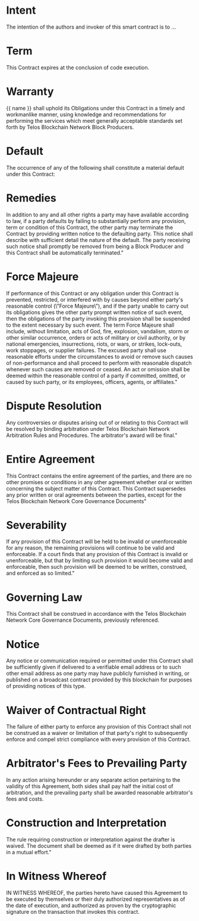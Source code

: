 <h1 class="clause">Intent</h1>
The intention of the authors and invoker of this smart contract is to ...

<h1 class="clause">Term</h1>
This Contract expires at the conclusion of code execution.

<h1 class="clause">Warranty</h1>
{{ name }} shall uphold its Obligations under this Contract in a timely and workmanlike manner, using knowledge and recommendations for performing the services which meet generally acceptable standards set forth by Telos Blockchain Network Block Producers.

<h1 class="clause">Default</h1>
The occurrence of any of the following shall constitute a material default under this Contract: 

<h1 class="clause">Remedies</h1>
In addition to any and all other rights a party may have available according to law, if a party defaults by failing to substantially perform any provision, term or condition of this Contract, the other party may terminate the Contract by providing written notice to the defaulting party. This notice shall describe with sufficient detail the nature of the default. The party receiving such notice shall promptly be removed from being a Block Producer and this Contract shall be automatically terminated."

<h1 class="clause">Force Majeure</h1>
If performance of this Contract or any obligation under this Contract is prevented, restricted, or interfered with by causes beyond either party's reasonable control (\"Force Majeure\"), and if the party unable to carry out its obligations gives the other party prompt written notice of such event, then the obligations of the party invoking this provision shall be suspended to the extent necessary by such event. The term Force Majeure shall include, without limitation, acts of God, fire, explosion, vandalism, storm or other similar occurrence, orders or acts of military or civil authority, or by national emergencies, insurrections, riots, or wars, or strikes, lock-outs, work stoppages, or supplier failures. The excused party shall use reasonable efforts under the circumstances to avoid or remove such causes of non-performance and shall proceed to perform with reasonable dispatch whenever such causes are removed or ceased. An act or omission shall be deemed within the reasonable control of a party if committed, omitted, or caused by such party, or its employees, officers, agents, or affiliates."

<h1 class="clause">Dispute Resolution</h1>
Any controversies or disputes arising out of or relating to this Contract will be resolved by binding arbitration under Telos Blockchain Network Arbitration Rules and Procedures. The arbitrator's award will be final."

<h1 class="clause">Entire Agreement</h1>
This Contract contains the entire agreement of the parties, and there are no other promises or conditions in any other agreement whether oral or written concerning the subject matter of this Contract. This Contract supersedes any prior written or oral agreements between the parties, except for the Telos Blockchain Network Core Governance Documents"

<h1 class="clause">Severability</h1>
If any provision of this Contract will be held to be invalid or unenforceable for any reason, the remaining provisions will continue to be valid and enforceable. If a court finds that any provision of this Contract is invalid or unenforceable, but that by limiting such provision it would become valid and enforceable, then such provision will be deemed to be written, construed, and enforced as so limited."

<h1 class="clause">Governing Law</h1>
This Contract shall be construed in accordance with the Telos Blockchain Network Core Governance Documents, previously referenced.

<h1 class="clause">Notice</h1>
Any notice or communication required or permitted under this Contract shall be sufficiently given if delivered to a verifiable email address or to such other email address as one party may have publicly furnished in writing, or published on a broadcast contract provided by this blockchain for purposes of providing notices of this type.

<h1 class="clause">Waiver of Contractual Right</h1>
The failure of either party to enforce any provision of this Contract shall not be construed as a waiver or limitation of that party's right to subsequently enforce and compel strict compliance with every provision of this Contract.

<h1 class="clause">Arbitrator's Fees to Prevailing Party</h1>
In any action arising hereunder or any separate action pertaining to the validity of this Agreement, both sides shall pay half the initial cost of arbitration, and the prevailing party shall be awarded reasonable arbitrator's fees and costs.

<h1 class="clause">Construction and Interpretation</h1>
The rule requiring construction or interpretation against the drafter is waived. The document shall be deemed as if it were drafted by both parties in a mutual effort."

<h1 class="clause">In Witness Whereof</h1>
IN WITNESS WHEREOF, the parties hereto have caused this Agreement to be executed by themselves or their duly authorized representatives as of the date of execution, and authorized as proven by the cryptographic signature on the transaction that invokes this contract.
